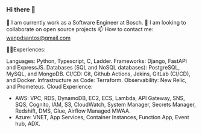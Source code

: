 ### Hi there 👋


🔭 I am currently work as a Software Engineer at Bosch.
👯 I am looking to collaborate on open source projects
📫 How to contact me: wanpdsantos@gmail.com

👨‍💻Experiences:

Languages: Python, Typescript, C, Ladder.
Frameworks: Django, FastAPI and ExpressJS.
Databases (SQL and NoSQL databases): PostgreSQL, MySQL, and MongoDB.
CI/CD: Git, Github Actions, Jekins, GitLab (CI/CD), and Docker.
Infrastructure as Code: Terraform.
Observability: New Relic, and Prometeus.
Cloud Experience:
- AWS: VPC, RDS, DynamoDB, EC2, ECS, Lambda, API Gateway, SNS, SQS, Cognito, IAM, S3, CloudWatch, System Manager, Secrets Manager, Redshift, DMS, Glue, Airflow Managed MWAA.
- Azure: VNET, App Services, Container Instances, Function App, Event hub, ADX.

<!--
**wanpdsantos/wanpdsantos** is a ✨ _special_ ✨ repository because its `README.md` (this file) appears on your GitHub profile.

Here are some ideas to get you started:

- 🔭 I’m currently working on ...
- 🌱 I’m currently learning ...
- 👯 I’m looking to collaborate on ...
- 🤔 I’m looking for help with ...
- 💬 Ask me about ...
- 📫 How to reach me: ...
- 😄 Pronouns: ...
- ⚡ Fun fact: ...
-->
